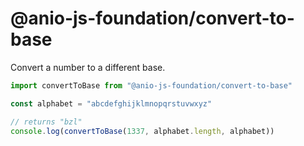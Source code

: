 # @anio-js-foundation/convert-to-base

Convert a number to a different base.

```js
import convertToBase from "@anio-js-foundation/convert-to-base"

const alphabet = "abcdefghijklmnopqrstuvwxyz"

// returns "bzl"
console.log(convertToBase(1337, alphabet.length, alphabet))
```

